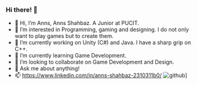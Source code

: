 ### Hi there! 👋


- 👋 Hi, I’m Anns, Anns Shahbaz. A Junior at PUCIT. 
- 👀 I’m interested in Programming, gaming and designing. I do not only want to play games but to create them.
- 🔭 I’m currently working on Unity (C#) and Java. I have a sharp grip on C++. 
- 🌱 I’m currently learning Game Development. 
- 👯 I’m looking to collaborate on Game Development and Design. 
- 💬 Ask me about anything!
- 📫 https://www.linkedin.com/in/anns-shahbaz-2310311b0/
![github](https://img.shields.io/badge/GitHub-000000?style=for-the-badge&logo=GitHub&logoColor=white)]

